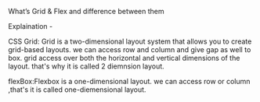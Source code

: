 What’s Grid & Flex and difference between them

Explaination -

CSS Grid:
Grid is a two-dimensional layout system that allows you to create  grid-based layouts.
we can access row and column  and give gap as well to box.
grid access over both the horizontal and vertical dimensions of the layout. that's why it is called 2 diemnsion layout.

flexBox:Flexbox is a one-dimensional layout.
we can access row or column ,that's it is called one-diemensional layout.